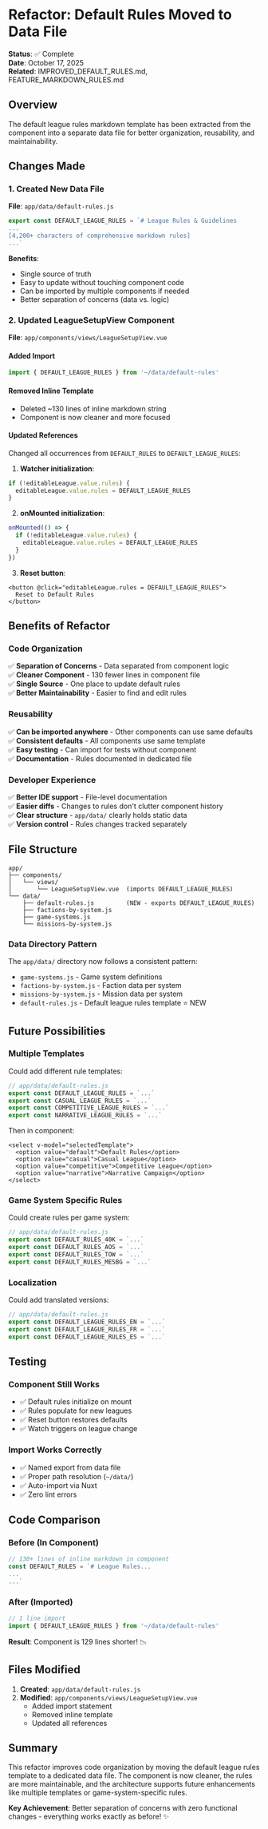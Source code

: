 # Refactor: Default Rules Moved to Data File

**Status**: ✅ Complete  
**Date**: October 17, 2025  
**Related**: IMPROVED_DEFAULT_RULES.md, FEATURE_MARKDOWN_RULES.md

## Overview

The default league rules markdown template has been extracted from the component into a separate data file for better organization, reusability, and maintainability.

## Changes Made

### 1. Created New Data File

**File**: `app/data/default-rules.js`

```javascript
export const DEFAULT_LEAGUE_RULES = `# League Rules & Guidelines
...
[4,200+ characters of comprehensive markdown rules]
...`
```

**Benefits**:
- Single source of truth
- Easy to update without touching component code
- Can be imported by multiple components if needed
- Better separation of concerns (data vs. logic)

### 2. Updated LeagueSetupView Component

**File**: `app/components/views/LeagueSetupView.vue`

#### Added Import
```javascript
import { DEFAULT_LEAGUE_RULES } from '~/data/default-rules'
```

#### Removed Inline Template
- Deleted ~130 lines of inline markdown string
- Component is now cleaner and more focused

#### Updated References
Changed all occurrences from `DEFAULT_RULES` to `DEFAULT_LEAGUE_RULES`:

1. **Watcher initialization**:
```javascript
if (!editableLeague.value.rules) {
  editableLeague.value.rules = DEFAULT_LEAGUE_RULES
}
```

2. **onMounted initialization**:
```javascript
onMounted(() => {
  if (!editableLeague.value.rules) {
    editableLeague.value.rules = DEFAULT_LEAGUE_RULES
  }
})
```

3. **Reset button**:
```vue
<button @click="editableLeague.rules = DEFAULT_LEAGUE_RULES">
  Reset to Default Rules
</button>
```

## Benefits of Refactor

### Code Organization
✅ **Separation of Concerns** - Data separated from component logic  
✅ **Cleaner Component** - 130 fewer lines in component file  
✅ **Single Source** - One place to update default rules  
✅ **Better Maintainability** - Easier to find and edit rules

### Reusability
✅ **Can be imported anywhere** - Other components can use same defaults  
✅ **Consistent defaults** - All components use same template  
✅ **Easy testing** - Can import for tests without component  
✅ **Documentation** - Rules documented in dedicated file

### Developer Experience
✅ **Better IDE support** - File-level documentation  
✅ **Easier diffs** - Changes to rules don't clutter component history  
✅ **Clear structure** - `app/data/` clearly holds static data  
✅ **Version control** - Rules changes tracked separately

## File Structure

```
app/
├── components/
│   └── views/
│       └── LeagueSetupView.vue  (imports DEFAULT_LEAGUE_RULES)
└── data/
    ├── default-rules.js         (NEW - exports DEFAULT_LEAGUE_RULES)
    ├── factions-by-system.js
    ├── game-systems.js
    └── missions-by-system.js
```

### Data Directory Pattern
The `app/data/` directory now follows a consistent pattern:
- `game-systems.js` - Game system definitions
- `factions-by-system.js` - Faction data per system
- `missions-by-system.js` - Mission data per system
- `default-rules.js` - Default league rules template ⭐ NEW

## Future Possibilities

### Multiple Templates
Could add different rule templates:

```javascript
// app/data/default-rules.js
export const DEFAULT_LEAGUE_RULES = `...`
export const CASUAL_LEAGUE_RULES = `...`
export const COMPETITIVE_LEAGUE_RULES = `...`
export const NARRATIVE_LEAGUE_RULES = `...`
```

Then in component:
```vue
<select v-model="selectedTemplate">
  <option value="default">Default Rules</option>
  <option value="casual">Casual League</option>
  <option value="competitive">Competitive League</option>
  <option value="narrative">Narrative Campaign</option>
</select>
```

### Game System Specific Rules
Could create rules per game system:

```javascript
// app/data/default-rules.js
export const DEFAULT_RULES_40K = `...`
export const DEFAULT_RULES_AOS = `...`
export const DEFAULT_RULES_TOW = `...`
export const DEFAULT_RULES_MESBG = `...`
```

### Localization
Could add translated versions:

```javascript
// app/data/default-rules.js
export const DEFAULT_LEAGUE_RULES_EN = `...`
export const DEFAULT_LEAGUE_RULES_FR = `...`
export const DEFAULT_LEAGUE_RULES_ES = `...`
```

## Testing

### Component Still Works
- ✅ Default rules initialize on mount
- ✅ Rules populate for new leagues
- ✅ Reset button restores defaults
- ✅ Watch triggers on league change

### Import Works Correctly
- ✅ Named export from data file
- ✅ Proper path resolution (`~/data/`)
- ✅ Auto-import via Nuxt
- ✅ Zero lint errors

## Code Comparison

### Before (In Component)
```javascript
// 130+ lines of inline markdown in component
const DEFAULT_RULES = `# League Rules...
...
...`
```

### After (Imported)
```javascript
// 1 line import
import { DEFAULT_LEAGUE_RULES } from '~/data/default-rules'
```

**Result**: Component is 129 lines shorter! 📉

## Files Modified

1. **Created**: `app/data/default-rules.js`
2. **Modified**: `app/components/views/LeagueSetupView.vue`
   - Added import statement
   - Removed inline template
   - Updated all references

## Summary

This refactor improves code organization by moving the default league rules template to a dedicated data file. The component is now cleaner, the rules are more maintainable, and the architecture supports future enhancements like multiple templates or game-system-specific rules.

**Key Achievement**: Better separation of concerns with zero functional changes - everything works exactly as before! ✨
